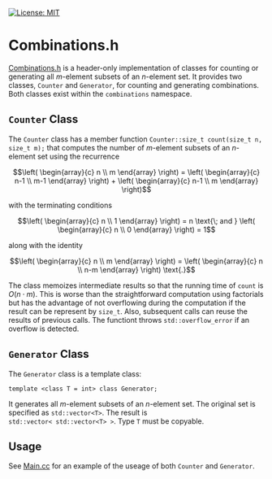 [![License: MIT](https://img.shields.io/badge/License-MIT-yellow.svg)](https://opensource.org/licenses/MIT)
# Combinations.h

[Combinations.h](src/Combinations.h) is a header-only implementation 
of classes for counting or generating all _m_-element subsets of an
_n_-element set. It provides two classes, `Counter` and `Generator`, 
for counting and generating combinations. Both classes exist within 
the `combinations` namespace.

## `Counter` Class
The `Counter` class has a member function 
`Counter::size_t count(size_t n, size_t m);`
that computes the number of _m_-element subsets of an _n_-element set
using the recurrence
```math
\left( \begin{array}{c} n \\ m \end{array} \right) =
\left( \begin{array}{c} n-1 \\ m-1 \end{array} \right) +
\left( \begin{array}{c} n-1 \\ m \end{array} \right)
```
with the terminating conditions 
```math
\left( \begin{array}{c} n \\ 1 \end{array} \right) = n
\text{\; and }
\left( \begin{array}{c} n \\ 0 \end{array} \right) = 1
```
along with the identity
```math
\left( \begin{array}{c} n \\ m \end{array} \right) =
\left( \begin{array}{c} n \\ n-m \end{array} \right) \text{.}
```
The class memoizes intermediate results so that the running time of `count` 
is $O(n \cdot m)$. This is worse than the straightforward computation using 
factorials but has the advantage of not overflowing during the computation 
if the result can be represent by `size_t`. Also, subsequent calls can reuse 
the results of previous calls. The functiont throws `std::overflow_error` if
an overflow is detected.

## `Generator` Class
The `Generator` class is a template class:
```
template <class T = int> class Generator;
```
It generates all _m_-element subsets of an _n_-element set. The original set is
specified as `std::vector<T>`. The result is  
`std::vector< std::vector<T> >`.
Type `T` must be copyable.

## Usage
See [Main.cc](src/Main.cc) for an example of the useage of both `Counter` 
and `Generator`.




